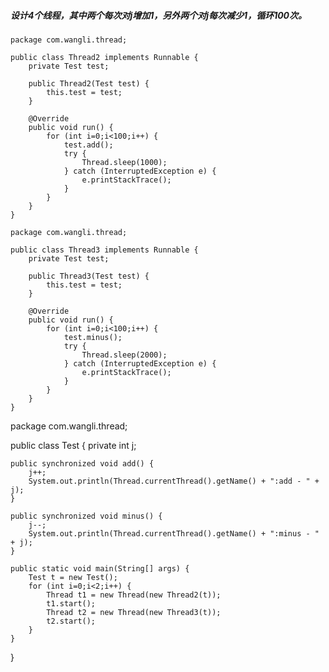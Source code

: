 
##### 设计4个线程，其中两个每次对j增加1，另外两个对j每次减少1，循环100次。

```
package com.wangli.thread;

public class Thread2 implements Runnable {
    private Test test;

    public Thread2(Test test) {
        this.test = test;
    }

    @Override
    public void run() {
        for (int i=0;i<100;i++) {
            test.add();
            try {
                Thread.sleep(1000);
            } catch (InterruptedException e) {
                e.printStackTrace();
            }
        }
    }
}

```

```
package com.wangli.thread;

public class Thread3 implements Runnable {
    private Test test;

    public Thread3(Test test) {
        this.test = test;
    }

    @Override
    public void run() {
        for (int i=0;i<100;i++) {
            test.minus();
            try {
                Thread.sleep(2000);
            } catch (InterruptedException e) {
                e.printStackTrace();
            }
        }
    }
}

```
package com.wangli.thread;

public class Test {
    private int j;

    public synchronized void add() {
        j++;
        System.out.println(Thread.currentThread().getName() + ":add - " + j);
    }

    public synchronized void minus() {
        j--;
        System.out.println(Thread.currentThread().getName() + ":minus - " + j);
    }

    public static void main(String[] args) {
        Test t = new Test();
        for (int i=0;i<2;i++) {
            Thread t1 = new Thread(new Thread2(t));
            t1.start();
            Thread t2 = new Thread(new Thread3(t));
            t2.start();
        }
    }
}

```

```
